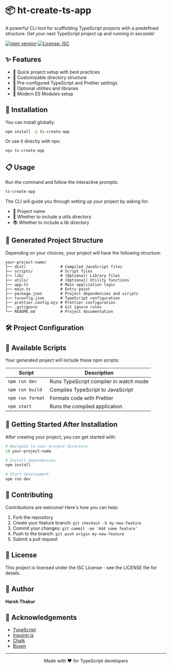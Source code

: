 # 📦 ht-create-ts-app

A powerful CLI tool for scaffolding TypeScript projects with a predefined structure. Get your next TypeScript project up and running in seconds!

[![npm version](https://img.shields.io/npm/v/ts-create-app.svg)](https://www.npmjs.com/package/ts-create-app)
[![License: ISC](https://img.shields.io/badge/License-ISC-blue.svg)](https://opensource.org/licenses/ISC)

## ✨ Features

- 🚀 Quick project setup with best practices
- 📁 Customizable directory structure
- 🔧 Pre-configured TypeScript and Prettier settings
- 🧩 Optional utilities and libraries
- 🧪 Modern ES Modules setup

## 🚀 Installation

You can install globally:

```bash
npm install -g ts-create-app
```

Or use it directly with npx:

```bash
npx ts-create-app
```

## 📋 Usage

Run the command and follow the interactive prompts:

```bash
ts-create-app
```

The CLI will guide you through setting up your project by asking for:

- 📝 Project name
- 🔧 Whether to include a utils directory
- 📚 Whether to include a lib directory

## 📂 Generated Project Structure

Depending on your choices, your project will have the following structure:

```
your-project-name/
├── dist/               # Compiled JavaScript files
├── scripts/            # Script files
├── lib/                # (Optional) Library files
├── utils/              # (Optional) Utility functions
├── app.ts              # Main application logic
├── main.ts             # Entry point
├── package.json        # Project dependencies and scripts
├── tsconfig.json       # TypeScript configuration
├── prettier.config.mjs # Prettier configuration
├── .gitignore          # Git ignore rules
└── README.md           # Project documentation
```

## 🛠️ Project Configuration

## 📜 Available Scripts

Your generated project will include these npm scripts:

| Script | Description |
|--------|-------------|
| `npm run dev` | Runs TypeScript compiler in watch mode |
| `npm run build` | Compiles TypeScript to JavaScript |
| `npm run format` | Formats code with Prettier |
| `npm start` | Runs the compiled application |

## 🌱 Getting Started After Installation

After creating your project, you can get started with:

```bash
# Navigate to your project directory
cd your-project-name

# Install dependencies
npm install

# Start development
npm run dev
```

## 🤝 Contributing

Contributions are welcome! Here's how you can help:

1. Fork the repository
2. Create your feature branch: `git checkout -b my-new-feature`
3. Commit your changes: `git commit -am 'Add some feature'`
4. Push to the branch: `git push origin my-new-feature`
5. Submit a pull request

## 📝 License

This project is licensed under the ISC License - see the LICENSE file for details.

## 👤 Author

**Harsh Thakur**

## 🙏 Acknowledgements

- [TypeScript](https://www.typescriptlang.org/)
- [Inquirer.js](https://github.com/SBoudrias/Inquirer.js)
- [Chalk](https://github.com/chalk/chalk)
- [Boxen](https://github.com/sindresorhus/boxen)

---

<p align="center">Made with ❤️ for TypeScript developers</p>

